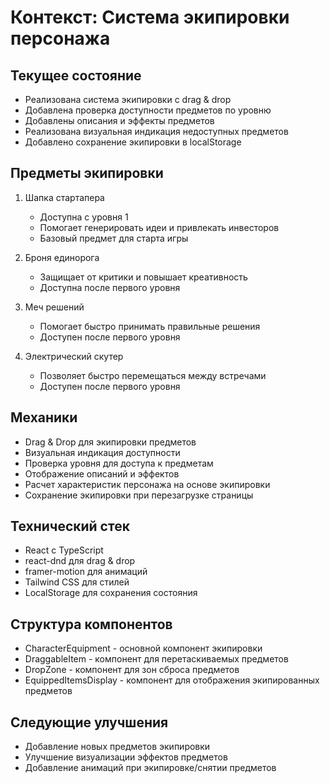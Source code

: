# Контекст: Система экипировки персонажа

## Текущее состояние
- Реализована система экипировки с drag & drop
- Добавлена проверка доступности предметов по уровню
- Добавлены описания и эффекты предметов
- Реализована визуальная индикация недоступных предметов
- Добавлено сохранение экипировки в localStorage

## Предметы экипировки
1. Шапка стартапера
   - Доступна с уровня 1
   - Помогает генерировать идеи и привлекать инвесторов
   - Базовый предмет для старта игры

2. Броня единорога
   - Защищает от критики и повышает креативность
   - Доступна после первого уровня

3. Меч решений
   - Помогает быстро принимать правильные решения
   - Доступен после первого уровня

4. Электрический скутер
   - Позволяет быстро перемещаться между встречами
   - Доступен после первого уровня

## Механики
- Drag & Drop для экипировки предметов
- Визуальная индикация доступности
- Проверка уровня для доступа к предметам
- Отображение описаний и эффектов
- Расчет характеристик персонажа на основе экипировки
- Сохранение экипировки при перезагрузке страницы

## Технический стек
- React с TypeScript
- react-dnd для drag & drop
- framer-motion для анимаций
- Tailwind CSS для стилей
- LocalStorage для сохранения состояния

## Структура компонентов
- CharacterEquipment - основной компонент экипировки
- DraggableItem - компонент для перетаскиваемых предметов
- DropZone - компонент для зон сброса предметов
- EquippedItemsDisplay - компонент для отображения экипированных предметов

## Следующие улучшения
- Добавление новых предметов экипировки
- Улучшение визуализации эффектов предметов
- Добавление анимаций при экипировке/снятии предметов 